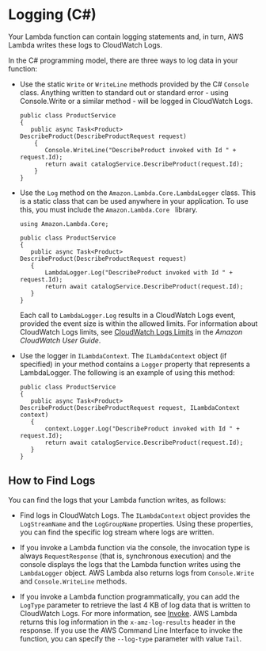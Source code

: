 # Logging \(C\#\)<a name="dotnet-logging"></a>

Your Lambda function can contain logging statements and, in turn, AWS Lambda writes these logs to CloudWatch Logs\. 

In the C\# programming model, there are three ways to log data in your function: 

+ Use the static `Write` or `WriteLine` methods provided by the C\# `Console` class\. Anything written to standard out or standard error \- using Console\.Write or a similar method \- will be logged in CloudWatch Logs\. 

  ```
  public class ProductService
  {
     public async Task<Product> DescribeProduct(DescribeProductRequest request)
      {
         Console.WriteLine("DescribeProduct invoked with Id " + request.Id);
         return await catalogService.DescribeProduct(request.Id);
      }
  }
  ```

+ Use the `Log` method on the `Amazon.Lambda.Core.LambdaLogger` class\. This is a static class that can be used anywhere in your application\. To use this, you must include the `Amazon.Lambda.Core ` library\. 

  ```
  using Amazon.Lambda.Core;
                              
  public class ProductService
  {
     public async Task<Product> DescribeProduct(DescribeProductRequest request)
     {
         LambdaLogger.Log("DescribeProduct invoked with Id " + request.Id);
         return await catalogService.DescribeProduct(request.Id);
     }
  }
  ```

  Each call to `LambdaLogger.Log` results in a CloudWatch Logs event, provided the event size is within the allowed limits\. For information about CloudWatch Logs limits, see [CloudWatch Logs Limits](http://docs.aws.amazon.com/AmazonCloudWatch/latest/logs/cloudwatch_limits_cwl.html) in the *Amazon CloudWatch User Guide*\.

+ Use the logger in `ILambdaContext`\. The `ILambdaContext` object \(if specified\) in your method contains a `Logger` property that represents a LambdaLogger\. The following is an example of using this method: 

  ```
  public class ProductService
  {
     public async Task<Product> DescribeProduct(DescribeProductRequest request, ILambdaContext context)
     {
         context.Logger.Log("DescribeProduct invoked with Id " + request.Id);
         return await catalogService.DescribeProduct(request.Id);
     }
  }
  ```

## How to Find Logs<a name="how-to-find-logs-dotnet"></a>

You can find the logs that your Lambda function writes, as follows:

+ Find logs in CloudWatch Logs\. The `ILambdaContext` object provides the `LogStreamName` and the `LogGroupName` properties\. Using these properties, you can find the specific log stream where logs are written\.

+ If you invoke a Lambda function via the console, the invocation type is always `RequestResponse` \(that is, synchronous execution\) and the console displays the logs that the Lambda function writes using the `LambdaLogger` object\. AWS Lambda also returns logs from `Console.Write` and `Console.WriteLine` methods\.

+ If you invoke a Lambda function programmatically, you can add the `LogType` parameter to retrieve the last 4 KB of log data that is written to CloudWatch Logs\. For more information, see [Invoke](API_Invoke.md)\. AWS Lambda returns this log information in the `x-amz-log-results` header in the response\. If you use the AWS Command Line Interface to invoke the function, you can specify the `--log-type` parameter with value `Tail`\. 